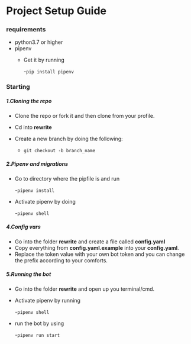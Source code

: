 # Project Setup Guide

### requirements
- python3.7 or higher
- pipenv 
  - Get it by running
  
    -`pip install pipenv`

### Starting
##### 1.Cloning the repo
- Clone the repo or fork it and then clone from your profile.
- Cd into **rewrite**
- Create a new branch by doing the following:

  - `git checkout -b branch_name`
##### 2.Pipenv and migrations
- Go to directory where the pipfile is and run 

  -`pipenv install`
- Activate pipenv by doing 

  -`pipenv shell`
  
##### 4.Config vars
- Go into the folder **rewrite** and create a file called **config.yaml**
- Copy everything from **config.yaml.example** into your **config.yaml**.
- Replace the token value with your own bot token and you can change the prefix according to your comforts.
  
##### 5.Running the bot
- Go into the folder **rewrite** and open up you terminal/cmd.
- Activate pipenv by running

  -`pipenv shell`
- run the bot by using

  -`pipenv run start`
